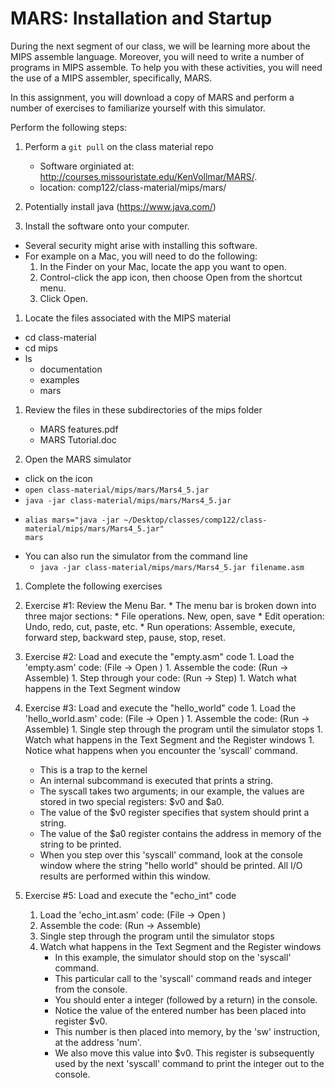 # MARS: Installation and Startup

During the next segment of our class, we will be learning more about the MIPS assemble language.  Moreover, you will need to write a number of programs in MIPS assemble.  To help you with these activities, you will need the use of a MIPS assembler, specifically, MARS.

In this assignment, you will download a copy of MARS and perform a number of exercises to familiarize yourself with this simulator.  

Perform the following steps:

1. Perform a ``git pull`` on the class material repo
   * Software orginiated at: http://courses.missouristate.edu/KenVollmar/MARS/.
   * location: comp122/class-material/mips/mars/

1. Potentially install java (https://www.java.com/)

1. Install the software onto your computer.
  * Several security might arise with installing this software.
  * For example on a Mac, you will need to do the following:
    1. In the Finder on your Mac, locate the app you want to open.
    1. Control-click the app icon, then choose Open from the shortcut menu.
    1. Click Open.

1. Locate the files associated with the MIPS material
  * cd class-material
  * cd mips
  * ls 
    * documentation
    * examples
    * mars

1. Review the files in these subdirectories of the mips folder
   * MARS features.pdf
   * MARS Tutorial.doc

1. Open the MARS simulator
  * click on the icon
  * ``open class-material/mips/mars/Mars4_5.jar``
  * ``java -jar class-material/mips/mars/Mars4_5.jar ``
  * 
    ```
    alias mars="java -jar ~/Desktop/classes/comp122/class-material/mips/mars/Mars4_5.jar"
    mars
    ```
  * You can also run the simulator from the command line
    * ``java -jar class-material/mips/mars/Mars4_5.jar filename.asm``

1. Complete the following exercises

  1. Exercise #1:  Review the Menu Bar.
    * The menu bar is broken down into three major sections: 
    * File operations.  New, open, save
    * Edit operation: Undo, redo, cut, paste, etc.
    * Run operations: Assemble, execute, forward step, backward step, pause, stop, reset.
 
  1. Exercise #2: Load and execute the "empty.asm" code
    1. Load the 'empty.asm' code:  (File -> Open )
    1. Assemble the code: (Run -> Assemble)
    1. Step through your code:  (Run -> Step)
    1. Watch what happens in the Text Segment window
 
  1. Exercise #3: Load and execute the "hello_world" code
    1. Load the 'hello_world.asm' code:  (File -> Open )
    1. Assemble the code: (Run -> Assemble)
    1. Single step through the program until the simulator stops
    1. Watch what happens in the Text Segment and the Register windows
    1. Notice what happens when you encounter the 'syscall' command.
       * This is a trap to the kernel
       * An internal subcommand is executed that prints a string. 
       * The syscall takes two arguments; in our example, the values are stored in two special registers:  $v0 and $a0.  
       * The value of the $v0 register specifies that system should print a string.  
       * The value of the $a0 register contains the address in memory of the string to be printed.
       * When you step over this 'syscall' command, look at the console window where the string "hello world" should be printed.  All I/O results are performed within this window.

  1. Exercise #5: Load and execute the "echo_int" code
     1. Load the 'echo_int.asm' code:  (File -> Open )
     1. Assemble the code: (Run -> Assemble)
     1. Single step through the program until the simulator stops
     1. Watch what happens in the Text Segment and the Register windows
        * In this example, the simulator should stop on the 'syscall' command.  
        * This particular call to the 'syscall' command reads and integer from the console.  
        * You should enter a integer (followed by a return) in the console.  
        * Notice the value of the entered number has been placed into register $v0. 
        * This number is then placed into memory, by the 'sw' instruction, at the address 'num'.  
        * We also move this value into $v0.  This register is subsequently used by the next 'syscall' command to print the integer out to the console.

 
